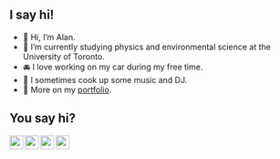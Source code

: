 ## I say hi!
- 👋 Hi, I’m Alan.
- 🌱 I’m currently studying physics and environmental science at the University of Toronto.
- 🚘 I love working on my car during my free time.
- 💽 I sometimes cook up some music and DJ.
- 📌 More on my [portfolio](https://alanjyu.com).

## You say hi?
[<img align="left" width="24px" src="https://cdn.jsdelivr.net/npm/simple-icons@v3/icons/gmail.svg"/>][Gmail]
[<img align="left" width="24px" src="https://cdn.jsdelivr.net/npm/simple-icons@v3/icons/linkedin.svg"/>][linkedin]
[<img align="left" width="24px" src="https://cdn.jsdelivr.net/npm/simple-icons@v3/icons/instagram.svg"/>][instagram]
[<img align="left" width="24px" src="https://cdn.jsdelivr.net/npm/simple-icons@v3/icons/spotify.svg"/>][spotify]
<br>

[Gmail]: mailto:alanjhyu@gmail.com
[linkedin]: https://www.linkedin.com/in/ajyu/
[instagram]: https://www.instagram.com/alanjyu/
[spotify]: https://open.spotify.com/user/misteraln/
